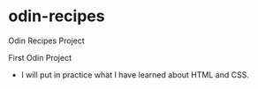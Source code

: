 # odin-recipes

Odin Recipes Project

First Odin Project

- I will put in practice what I have learned about HTML and CSS.
